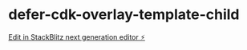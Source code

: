 # defer-cdk-overlay-template-child

[Edit in StackBlitz next generation editor ⚡️](https://stackblitz.com/~/github.com/AnkitaSood/defer-cdk-overlay-template-child)